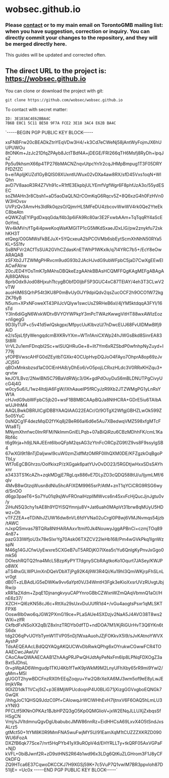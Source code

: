 # wobsec.github.io

### Please [contact](mailto:torontowob@protonmail.ch) or to my main email on TorontoGMB mailing list: when you have suggestion, correction or inquiry. You can directly commit your changes to the repository, and they will be merged directly here.

This guides will be updated and corrected often.

## The direct URL to the project is: https://wobsec.github.io

You can clone or download the project with git:

    git clone https://github.com/wobsec/wobsec.github.io

To contact with secret matter:

    ID: 3E183AC4E62BBA4C
    7B6B E0C1 5C11 BE58 9F7A FCE2 3E18 3AC4 E62B BA4C

`-----BEGIN PGP PUBLIC KEY BLOCK-----

xsFNBFrw20cBEADkZtnYEqVDw3H4/+k3Cd7eCWeNj58jAntWyFojmJX6hUUPUWOu
8tONKm+JzJc21DfqZPAyb8JctTBdf4A+jDEGE/FRl266qTH6Msfj8RyDh+lpqJsZ
Pp5u9khsmX66p4TP276bMACNZnqvUtpcYn1r2cqJHMpBmpug1T3F05DRYFfDZfZC
b+ei1ApljjKUZd1GyBQIS08XUxntlUWux02vDXa4aw8RX/sfD45Vxs1oqN+WlQhn
avD7V8aaoR3R4Z7Vh91c+R1tfE3EkpbjULYEmfVgfWgr6F8phfJzA3o/55ydESEC
soZMAHn3r8Cbsh1+aD5aoDaQLN2rCOmKqG6Rqcv5Z+8Q6xzG4h0FzHVn0W3HOvsv
UVPzQv3AmvHs3ldRk0qzsO/QjmrHLSMFeDU4zbcovWwWV4rk0Qe2YteEkC8beAtn
eQWKZqEYlPgdDxqqGda/f4b3p6iFA9Rc80ar3E2FxwbAAm+TqTqqRY4aScE0oYmL
Wv4kMVn/fTg4i4pweKoqWaKMGlTP1cG5MKdSxaeJDxLIG/pw2znykfu72skhKH3T
etQeg/O0GMWsFkBEJuX+5YQcxeuA2bPCOVMb6sbEytScmXhNhN50RYa5KL+5S1fv
SsBNFVr2ACfTsSUA2GVhCZdasKnETWhP1WKxIk/q7l4YRC7b5+/EcY8eOwARAQAB
zSFXb2JTZWMgPHRvcm9udG93b2JAcHJvdG9ubWFpbC5jaD7CwXgEEwEIACwFAlrw
20cJED4YOsTmK7pMAhsDBQkeEzgAAhkBBAsHCQMFFQgKAgMEFgABAgAAj88QANss
8prbOdx9Jod08HjxuhTtcygBObfD0IjbF5P3GUC4xC87TElAY/4eh3T3CLwV2vTW
auoHiM6SQrhP54t3KU8P0mBvUy0lJY9dpiQdv2qsZucOCF2h9OCO1W72kgZK76yB
N5um+XPxNFoweXT43PiIJcVQlyw1swcUsZ9RHeB6xI/4jYM5ktdqqA3FYl/16sTd
Y3In6diGgN6WxkWDtvBVYOYWPkpY3mPcTWAzKwwgVitHT88wxAWIzEoz+nIigegG
9D3lyTUP+c5v41d5wlQskgpx/MfpycUuKIbvzU/7nDwcEUJ68FvUlDMwBIfj9AiD
e2/s5jsLfjfyWengqdcmBXKRvYXm+WTn1AniCXWp24hJWGsBkd8SinrEA83St8Rl
VrVL2u1emFDnqbI2Sc+wlSUQHRuGe+8+ilt7Ym6xRZSbdP0wfnhpNyZuyd+I779j
yfOPBVwscAHFG0dZEyitbTGXkr4OCUpHvpDQJoO4FAyo7OhprA8op69zJvJCj5IG
qBOxMnksbzsd1aC0ClEnHA8/yDhEo6/vO5pojLCRxzHLdc3V0RRxKHZqu3+qrvtw
keJO1LBvz/2NwIBN5C79BaVdRWjc3/0K+gdPdOuyDuS6mBLDNUTPgCivyUcG4j4G
w0cy5u6/L/1wz4ItdjiA6FgW/IXhAaueIP5fRCyJzR9Xb2JTZWMgPG1yLnRsYW1A
cHJvdG9ubWFpbC5jb20+wsF1BBMBCAApBQJa8NtHCRA+GDrE5iu6TAIbAwUJHhM4
AAQLBwkDBRUICgIDBBYAAQIAAG22EACr/O/9OTgX2WfgjGBHZLwOk599Z5o05YuC
0sNQCg1F4dezMqiD2fYKq8j2BeR66aI6d6e5Au7XBedwqVMZ598xfgMTcFWta8Tj
MNymXhnfwc0lnrRFM/NkImmGnlELPqb+07aBiQiRzu6CBzMDhhFK/cmL1KaRbf4c
t6g9lrja+h9jLNAJEEnt6lboQFpM2qsAG3zYtnFcORCpZG9f/Z9vs8F9ssyIgSB4
67wXGl9t18nTjDaIjwwl9cuW0zmZidfMzOMRF0IlhQXM0DE/KFZgzkOqBgoPTbLy
Wf7oEgCBGhrzo/OolfkixzP/zXGgak6patYUvOvDO23/5RGDtjwHxxSDsSAYhxnr
a3433TS1KcAZh+zqkMDgjE7RgLqx886vE7DLyZO3cQDQ588tU/u/IjymLMf/6qlv
4MvB8wGtzqWusn8dNlu5hcAFIXDM9965srP/AtM+znT1qYCiCRG9RSG6wyd/SnOO
d6gp3paeT6+So7Yu01q9sjWvFROnalHzpllMWvcs6n45xvFcHjQucJjnJgtu0v/y
2iHuN5Q3chy1sAE8h9YDYiSQYmnju8V+Jat6uah0MApVt31brw8qMUyU5HDwz+Oh
vTFZZEA+eTDiNhJZUW16dw8nVL6fdYVNa02uCrgl0P8wj6VMJNvmqs54jzb/tAWC
nJxpQSmvas7BTQRa8NtHARAAxv1tmif0Jk4NouwyJggAPBnCi+czmjTOq894n87+
pazG33lWfjoU3x78eSIxrYg70Ask06TXZCV22IeHb168/Pm4wGVkPkq1IgnWzspN
M46g14GJCfwUyEwxre5CXGeB7uT5ARDjKO7lXea5r/Yu6QnlgKyPnvJxGgo0mk56
DOleshRQTQ2fna4McL5BzpKyPYT7dgnySCbRAgtkoKo1Oqurt7JASey/KWJPo8WX
aTS4hxGLWPUmXnDQeVDbXTjPg92K4j9W3R4Qi/Ku19hI3QmiWKjrpFhSLnLvr0gt
dB0T+zLBAdLiG5eDWKw9vv6aYpt0VJ34WmtH3Fgk3eKioXxsrUVzRUvgtJbjRw/p
xRR1a2Xdm+ZpqE1DjnangkvyuCAPYnroGBbCZWxnWZmQAqVbmnQ1aO//HnE6z37/
XZCH+Ql6zKN58cJ6c+RttXu29sUxvDuUUfR1d4+/vGu4aogtsPsxr1qMLSKTFPX6
Oosw8lb0wo6qJGW2PXmG19ce+PLaSAUe4SXDzjv2NaA5J4AVO38T8ws2WXi+zlfR
CkfbdFxNSoXX2qB/Z8xInzTRDYb0dfTD+ndDOA7M1/KjRiGUrHvT3Q6YKn6tS6dx
tdg2O6qPvUOYbTymW1TVP05nDj1WxaAuohJZjFOKkvX5I9/sJvKAtnoYWVXAyshP
TdsAEQEAAcLBdQQYAQgAKQUCWvDbRwkQPhg6xOYrukwCGwwFCR4TOAAECwcJAwUV
CAoCAwQWAAECAAB1ZhAAgPRJPwQHJdtAyPeNxFm6Ip8LPNqFDXOgZ3aBxt5JDhsL
0r+pWpAD6Wmgudp1TKU4Kb1fTwK9pWkM9M2LnyUFhXby65rR9mi9Ywl2/gMm+M5I
gUGOT2hywBDCFnzRX0frEEqZoqyu+Yw2Q8rXeXA6MJ3wm5of9eE8yLwJEImjkVRe
9DlZD1dkT1VCxj5tZ+p3E8MjWPUcdoqnP4U0BLiG71jXizgGGVxgboEQNGk7GwQX
/ihhgJoC1QHSQ9JdzC0Pf+CAIowqJrWClWHhEvH7IjtnxV6F6OAQ5hLmLU3xYN93
PFCLtf5IKNnOPKAz1BJbHPZQ3gO5Kp0QMGlioV+jxW2ENqJLLUXjZxbqsSfHSgCN
Vmj/sJVItdmnuQgvDgUbabubcJMW86nnRz+EidHHCsA69LxvX4O5tSndJxsALrz5
gtMct50+1tYM8K0R9MmFNA5wuFwjMY5U/91EamXqM1tCUZZZXKRZD090WU6iFozA
DXZfB6qk77Sce7/nrt5HqPYb41yX9uROpV4d/EHYRLLTy+tkQRF05AxVGPaF+NjD
kVFL+0biBJwnf2R+zD9stHNS2R64b1wd96x3LDg6QtKuZLGHrom3F1J8yCFOkDFQ
ZQ9HTca6E37CqwoDKCCKJ7H9XGSj59K+7c5VuP7Q1vwIM7BR3ppvloh87D51ljE=
=Uc0x
-----END PGP PUBLIC KEY BLOCK-----`

